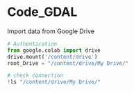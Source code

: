 # Code_GDAL

Import data from Google Drive

```python
# Authentication
from google.colab import drive
drive.mount('/content/drive')
root_Drive = "/content/drive/My Drive/"

# check connection
!ls "/content/drive/My Drive/"
```

